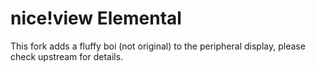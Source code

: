 # nice!view Elemental

This fork adds a fluffy boi (not original) to the peripheral display, please check upstream for details.
